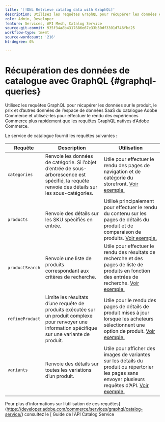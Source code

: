 ```yaml
---
title: '[!DNL Retrieve catalog data with GraphQL]'
description: Utilisez les requêtes GraphQL pour récupérer les données du catalogue afin d’alimenter les expériences Commerce.
role: Admin, Developer
feature: Services, API Mesh, Catalog Service
source-git-commit: 935f34a8b4317686e67e33b50df3301d746fbd25
workflow-type: tm+mt
source-wordcount: '216'
ht-degree: 0%

---
```


# Récupération des données de catalogue avec GraphQL {#graphql-queries}

Utilisez les requêtes GraphQL pour récupérer les données sur le produit, le prix et d’autres données de l’espace de données SaaS du catalogue Adobe Commerce et utilisez-les pour effectuer le rendu des expériences Commerce plus rapidement que les requêtes GraphQL natives d’Adobe Commerce.

Le service de catalogue fournit les requêtes suivantes :

| Requête | Description | Utilisation |
|-------|-------------|-------|
| `categories` | Renvoie les données de catégorie. Si l’objet d’entrée de sous-arborescence est spécifié, la requête renvoie des détails sur les sous-catégories. | Utile pour effectuer le rendu des pages de navigation et de catégorie du storefront. [Voir exemple.](https://developer.adobe.com/commerce/services/graphql/catalog-service/categories/) |
| `products` | Renvoie des détails sur les SKU spécifiés en entrée. | Utilisé principalement pour effectuer le rendu du contenu sur les pages de détails du produit et de comparaison de produits. [Voir exemple.](https://developer.adobe.com/commerce/services/graphql/catalog-service/categories/) |
| `productSearch` | Renvoie une liste de produits correspondant aux critères de recherche. | Utile pour effectuer le rendu des résultats de recherche et des pages de liste de produits en fonction des entrées de recherche. [Voir exemple.](https://developer.adobe.com/commerce/services/graphql/catalog-service/products/) |
| `refineProduct` | Limite les résultats d’une requête de produits exécutée sur un produit complexe pour renvoyer une information spécifique sur une variante de produit. | Utile pour le rendu des pages de détails de produit mises à jour lorsque les acheteurs sélectionnent une option de produit. [Voir exemple.](https://developer.adobe.com/commerce/services/graphql/catalog-service/refine-product/) |
| `variants` | Renvoie des détails sur toutes les variations d’un produit. | Utile pour afficher des images de variantes sur les détails du produit ou répertorier les pages sans envoyer plusieurs requêtes d’API. [Voir exemple.](https://developer.adobe.com/commerce/services/graphql/catalog-service/product-variants/) |


Pour plus d’informations sur l’utilisation de ces requêtes](https://developer.adobe.com/commerce/services/graphql/catalog-service/) consultez le [ Guide de l’API Catalog Service

